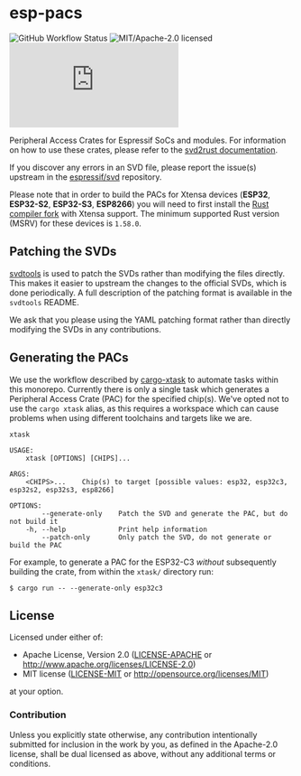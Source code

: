 # esp-pacs

![GitHub Workflow Status](https://img.shields.io/github/workflow/status/esp-rs/esp-pacs/CI?label=CI&logo=github&style=flat-square)
![MIT/Apache-2.0 licensed](https://img.shields.io/badge/license-MIT%2FApache--2.0-blue?style=flat-square)
[![Matrix](https://img.shields.io/matrix/esp-rs:matrix.org?label=join%20matrix&color=BEC5C9&logo=matrix&style=flat-square)](https://matrix.to/#/#esp-rs:matrix.org)

Peripheral Access Crates for Espressif SoCs and modules. For information on how to use these crates, please refer to the [svd2rust documentation].

If you discover any errors in an SVD file, please report the issue(s) upstream in the [espressif/svd] repository.

Please note that in order to build the PACs for Xtensa devices (**ESP32**, **ESP32-S2**, **ESP32-S3**, **ESP8266**) you will need to first install the [Rust compiler fork] with Xtensa support. The minimum supported Rust version (MSRV) for these devices is `1.58.0`.

[svd2rust documentation]: https://docs.rs/svd2rust/latest/svd2rust/
[espressif/svd]: https://github.com/espressif/svd/
[rust compiler fork]: https://github.com/esp-rs/rust-build/

## Patching the SVDs

[svdtools](https://github.com/stm32-rs/svdtools) is used to patch the SVDs rather than modifying the files directly. This makes it easier to upstream the changes to the official SVDs, which is done periodically. A full description of the patching format is available in the `svdtools` README.

We ask that you please using the YAML patching format rather than directly modifying the SVDs in any contributions.

## Generating the PACs

We use the workflow described by [cargo-xtask] to automate tasks within this monorepo. Currently there is only a single task which generates a Peripheral Access Crate (PAC) for the specified chip(s). We've opted not to use the `cargo xtask` alias, as this requires a workspace which can cause problems when using different toolchains and targets like we are.

```text
xtask

USAGE:
    xtask [OPTIONS] [CHIPS]...

ARGS:
    <CHIPS>...    Chip(s) to target [possible values: esp32, esp32c3, esp32s2, esp32s3, esp8266]

OPTIONS:
        --generate-only    Patch the SVD and generate the PAC, but do not build it
    -h, --help             Print help information
        --patch-only       Only patch the SVD, do not generate or build the PAC
```

For example, to generate a PAC for the ESP32-C3 _without_ subsequently building the crate, from within the `xtask/` directory run:

```shell
$ cargo run -- --generate-only esp32c3
```

[cargo-xtask]: https://github.com/matklad/cargo-xtask/

## License

Licensed under either of:

- Apache License, Version 2.0 ([LICENSE-APACHE](LICENSE-APACHE) or http://www.apache.org/licenses/LICENSE-2.0)
- MIT license ([LICENSE-MIT](LICENSE-MIT) or http://opensource.org/licenses/MIT)

at your option.

### Contribution

Unless you explicitly state otherwise, any contribution intentionally submitted for inclusion in
the work by you, as defined in the Apache-2.0 license, shall be dual licensed as above, without
any additional terms or conditions.
